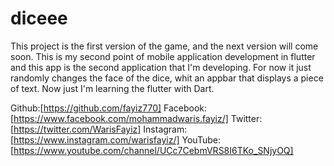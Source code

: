 # diceee

This project is the first version of the <diceee> game, and the next version will come soon.
This is my second point of mobile application development in flutter and this app <dicee> is the second application that I'm developing.
For now it just randomly changes the face of the dice, whit an appbar that displays a piece of text.
Now just I'm learning the flutter with Dart.


Github:[https://github.com/fayiz770]
Facebook:[https://www.facebook.com/mohammadwaris.fayiz/]
Twitter:[https://twitter.com/WarisFayiz]
Instagram:[https://www.instagram.com/warisfayiz/]
YouTube:[https://www.youtube.com/channel/UCc7CebmVRS8I6TKo_SNjyOQ]
